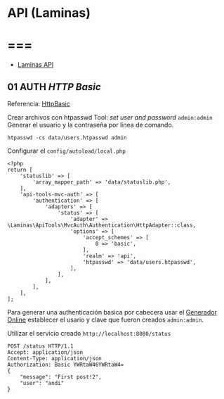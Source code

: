 # API (Laminas)
# ===

* [Laminas API](https://api-tools.getlaminas.org/)


## 01 AUTH *HTTP Basic*

Referencia: [HttpBasic](https://api-tools.getlaminas.org/documentation/auth/authentication-http-basic)

Crear archivos con htpasswd Tool: *set user and password* `admin:admin`
Generar el usuario y la contraseña por linea de comando.

	htpasswd -cs data/users.htpasswd admin

Configurar el `config/autoload/local.php`

	<?php
	return [
		'statuslib' => [
			'array_mapper_path' => 'data/statuslib.php',
		],
		'api-tools-mvc-auth' => [
			'authentication' => [
				'adapters' => [
					'status' => [
						'adapter' => \Laminas\ApiTools\MvcAuth\Authentication\HttpAdapter::class,
						'options' => [
							'accept_schemes' => [
								0 => 'basic',
							],
							'realm' => 'api',
							'htpasswd' => 'data/users.htpasswd',
						],
					],
				],
			],
		],
	];

Para generar una authenticación basica por cabecera usar el [Generador Online](https://www.blitter.se/utils/basic-authentication-header-generator/) establecer el usario y clave que fueron creados `admin:admin`.

Utilizar el servicio creado `http://localhost:8080/status`

	POST /status HTTP/1.1
	Accept: application/json
	Content-Type: application/json
	Authorization: Basic YWRtaW46YWRtaW4=
	{
		"message": "First post!2",
		"user": "andi"
	}
